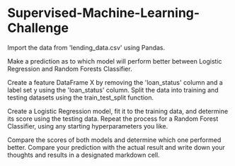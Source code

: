 # Supervised-Machine-Learning-Challenge
Import the data from 'lending_data.csv' using Pandas.

Make a prediction as to which model will perform better between Logistic Regression and Random Forests Classifier.

Create a feature DataFrame X by removing the 'loan_status' column and a label set y using the 'loan_status' column. Split the data into training and testing datasets using the train_test_split function.

Create a Logistic Regression model, fit it to the training data, and determine its score using the testing data. Repeat the process for a Random Forest Classifier, using any starting hyperparameters you like.

Compare the scores of both models and determine which one performed better. Compare your prediction with the actual result and write down your thoughts and results in a designated markdown cell.
